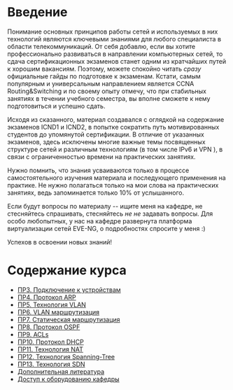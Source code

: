 # Введение

Понимание основных принципов работы сетей и используемых в них технологий являются ключевыми знаниями для любого специалиста в области телекоммуникаций. От себя добавлю, если вы хотите профессионально развиваться в направлении компьютерных сетей, то сдача сертификационных экзаменов станет одним из кратчайших путей к хорошим вакансиям. Поэтому, можете спокойно читать _сразу_ официальные гайды по подготовке к экзаменам. Кстати, самым популярным и универсальным направлением является CCNA Routing&Switching и по своему опыту отмечу, что при стабильных занятиях в течении учебного семестра, вы вполне сможете к нему подготовиться и успешно сдать.

Исходя из сказанного, материал создавался с оглядкой на содержание экзаменов ICND1 и ICND2, в попытке сократить путь мотивированных студентов до упомянутой сертификации. В отличие от указанных экзаменов, здесь исключены многие важные темы посвященных структуре сетей и различным технологиям \(в том числе IPv6 и VPN \), в связи с ограниченностью времени на практических занятиях.

Нужно помнить, что знания усваиваются только в процессе самостоятельного изучения материала и последующего применения на практике. Не нужно полагаться только на мои слова на практических занятиях, ведь запоминается только 10% от услышанного.

Если будут вопросы по материалу -- ищите меня на кафедре, не стесняйтесь спрашивать, стесняйтесь _не не_ задавать вопросы. Для особо любопытных, у нас на кафедре развернута платформа виртуализации сетей EVE-NG, о подробностях спросите у меня :\)

Успехов в освоении новых знаний!

# Содержание курса

* [ПР3. Подключение к устройствам](/pr3-conf.md)
* [ПР4. Протокол ARP](pr4-protokol-arp.md)
* [ПР5. Технология VLAN](pr5-vlan.md)
* [ПР6. VLAN маршрутизация](pr5-vlan-marshrutizatsiya.md)
* [ПР7. Статическая маршрутизация](pr7-staticheskaya-marshrutizatsiya.md)
* [ПР8. Протокол OSPF](pr8-ospf.md)
* [ПР9. ACLs](pr9-acls.md)
* [ПР10. Протокол DHCP](pr10-dhcp.md)
* [ПР11. Технология NAT](pr11-tehnologiya-nat.md)
* [ПР12. Технология Spanning-Tree](pr12-protokol-stp.md)
* [ПР13. Технология SDN](pr13-tehnologiya-sdn.md)
* [Дополнительная литература](dopolnitelnaya-literatura.md)
* [Доступ к оборудованию кафедры](dostup-k-oborudovaniyu.md)

